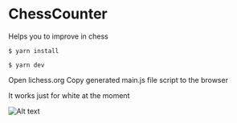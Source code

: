 # ChessCounter
Helps you to improve in chess


```shell
$ yarn install
```

```shell
$ yarn dev
```
Open lichess.org
Copy generated main.js file script to the browser

It works just for white at the moment

![Alt text](https://imgur.com/a/J6Z7C4P "Heatmap")